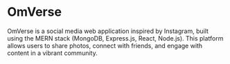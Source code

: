 # OmVerse
OmVerse is a social media web application inspired by Instagram, built using the MERN stack (MongoDB, Express.js, React, Node.js). This platform allows users to share photos, connect with friends, and engage with content in a vibrant community.
